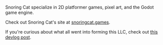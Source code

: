 Snoring Cat specialize in 2D platformer games, pixel art, and the Godot game engine.

Check out Snoring Cat's site at [snoringcat.games](https://snoringcat.games).

If you're curious about what all went into forming this LLC, check out [this devlog post](https://devlog.levi.dev/2021/02/snoring-cat-forming-llc.html).
